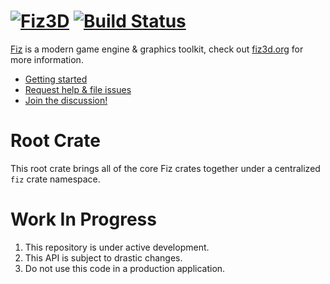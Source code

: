 # [![Fiz3D](http://fiz3d.org/static/media/logo_nopad_101x48.png)](https://fiz3d.org) [![Build Status](https://travis-ci.org/fiz3d/fiz.svg?branch=master)](https://travis-ci.org/fiz3d/fiz) 


[Fiz](https://fiz3d.org) is a modern game engine & graphics toolkit, check out [fiz3d.org](https://fiz3d.org) for more information.

  - [Getting started](https://fiz3d.org/docs)
  - [Request help & file issues](https://github.com/fiz3d/fiz/issues/new)
  - [Join the discussion!](https://fiz3d.org/slack)

# Root Crate

This root crate brings all of the core Fiz crates together under a centralized `fiz` crate namespace.

# Work In Progress

1. This repository is under active development.
2. This API is subject to drastic changes.
3. Do not use this code in a production application.
